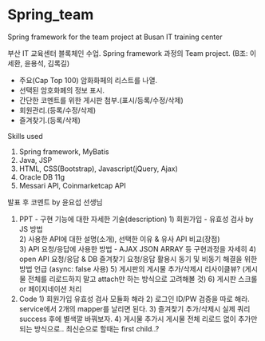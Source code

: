# Spring_team
Spring framework for the team project at Busan IT training center

부산 IT 교육센터 블록체인 수업. Spring framework 과정의 Team project.
(B조: 이세환, 윤용석, 김록길)

  - 주요(Cap Top 100) 암화화페의 리스트를 나열.
  - 선택된 암호화폐의 정보 표시.
  - 간단한 코멘트를 위한 게시판 첨부.(표시/등록/수정/삭제)
  - 회원관리.(등록/수정/삭제)
  - 즐겨찾기.(등록/삭제)

Skills used
1. Spring framework, MyBatis
2. Java, JSP
3. HTML, CSS(Bootstrap), Javascript(jQuery, Ajax)
4. Oracle DB 11g
5. Messari API, Coinmarketcap API

발표 후 코멘트 by 윤요섭 선생님 
1. PPT - 구현 기능에 대한 자세한 기술(description) 
        1) 회원가입 - 유효성 검사 by JS 방법  
        2) 사용한 API에 대한 설명(소개), 선택한 이유 & 유사 API 비교(장점)  
        3) API 요청/응답에 사용한 방법 - AJAX JSON ARRAY 등 구현과정을 자세히 
        4) open API 요청/응답 & DB 즐겨찾기 요청/응답 활용시 동기 및 비동기 해결을 위한 방법 언급 (async: false 사용) 
        5) 게시판의 게시물 추가/삭제시 리사이클뷰? (게시물 전체를 리로드하지 말고 attach만 하는 방식으로 고려해볼 것) 
        6) 게시판 스크롤 or 페이지네이션 처리 
2. Code 
        1) 회원가입 유효성 검사 모듈화 해라 
        2) 로그인 ID/PW 검증을 따로 해라. service에서 2개의 mapper를 날리면 된다. 
        3) 즐겨찾기 추가/삭제시 실제 쿼리 success 후에 별색깔 바꿔보자. 
        4) 게시물 추가시 게시물 전체 리로드 없이 추가만 되는 방식으로.. 최신순으로 할때는 first child..? 
